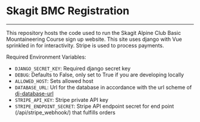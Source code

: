 # Skagit BMC Registration

---

This repository hosts the code used to run the Skagit Alpine Club Basic Mountaineering Course sign up website. This site uses django with Vue sprinkled in for interactivity. Stripe is used to process payments.

Required Environment Variables:
* `DJANGO_SECRET_KEY`: Required django secret key
* `DEBUG`: Defaults to False, only set to True if you are developing locally
* `ALLOWED_HOST`: Sets allowed host
* `DATABASE_URL`: Url for the database in accordance with the url scheme of [dj-database-url](https://github.com/jacobian/dj-database-url#url-schema)
* `STRIPE_API_KEY`: Stripe private API key
* `STRIPE_ENDPOINT_SECRET`: Stripe API endpoint secret for end point (/api/stripe_webhook/) that fulfills orders